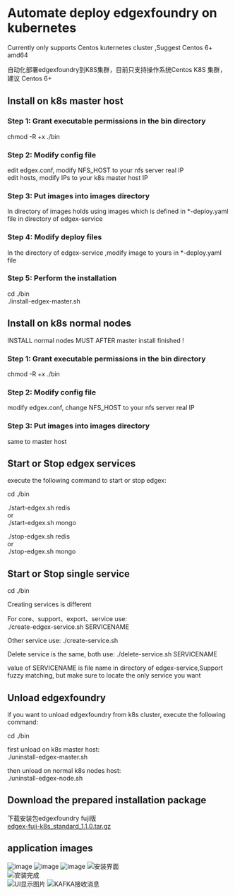 # Automate deploy edgexfoundry on kubernetes

 
 Currently only supports Centos kuternetes cluster ,Suggest Centos 6+ amd64
 
 自动化部署edgexfoundry到K8S集群，目前只支持操作系统Centos K8S 集群，建议  Centos 6+
 
## Install on k8s master host 
### Step 1: Grant executable permissions in the bin directory
chmod -R +x ./bin 
 
### Step 2: Modify config file

edit edgex.conf, modify NFS_HOST to your nfs server real IP  
edit hosts, modify IPs to your k8s master host IP

### Step 3: Put images into images directory

In directory of images holds using images which is defined in *-deploy.yaml file in  directory of edgex-service

### Step 4: Modify deploy files 

In the directory of edgex-service ,modify image to yours in *-deploy.yaml file

### Step 5: Perform the installation

cd ./bin  
./install-edgex-master.sh

## Install on k8s normal nodes

INSTALL normal nodes MUST AFTER master install finished !

### Step 1: Grant executable permissions in the bin directory
chmod -R +x ./bin 

### Step 2: Modify config file

modify edgex.conf, change NFS_HOST to your nfs server real IP  

### Step 3: Put images into images directory

same to master host

## Start or Stop edgex services

execute the following command to start or stop edgex:  

cd ./bin  

./start-edgex.sh redis  
or  
./start-edgex.sh mongo  

./stop-edgex.sh redis  
or  
./stop-edgex.sh mongo  


## Start or Stop single service

cd ./bin  

Creating services is different  

For core、support、export、service use:  
./create-edgex-service.sh SERVICENAME  

Other service use:
./create-service.sh

Delete service is the same, both use:
./delete-service.sh SERVICENAME  

value of SERVICENAME is file name in directory of edgex-service,Support fuzzy matching, but make sure to locate the only service you want  

## Unload edgexfoundry

if you want to unload edgexfoundry from k8s cluster, execute the following command:  

cd ./bin  

first unload on k8s master host:  
./uninstall-edgex-master.sh  

then unload on normal k8s nodes host:  
./uninstall-edgex-node.sh  

## Download the prepared installation package
下载安装包edgexfoundry fuji版  
[edgex-fuji-k8s_standard_1.1.0.tar.gz](http://edgexfoundry.net/discuz/forum.php?mod=viewthread&tid=75&extra=page%3D1)



## application images
![image](https://github.com/lesliechung88/edgexfoundry-k8s/blob/master/appimg/edgex-install1.png)
![image](https://github.com/lesliechung88/edgexfoundry-k8s/blob/master/appimg/edgex-install2.png)
![image](https://github.com/lesliechung88/edgexfoundry-k8s/blob/master/appimg/edgex-run1.png)
![安装界面](https://images.gitee.com/uploads/images/2020/0218/110737_dc2f6896_1674860.png "edgex-k8s.png")  
![安装完成](https://images.gitee.com/uploads/images/2020/0218/110950_cb35f1e8_1674860.png "edgex-k8s-2.png")  
![UI显示图片](https://images.gitee.com/uploads/images/2020/0218/111031_70574ff7_1674860.png "edgex-run1.png")
![KAFKA接收消息](https://images.gitee.com/uploads/images/2020/0218/111117_68386b45_1674860.png "edgex-k8s-3.png")

